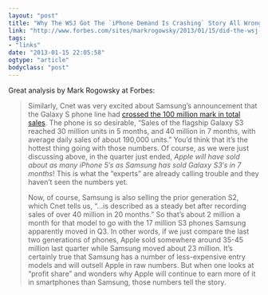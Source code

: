 ```yaml
---
layout: "post"
title: "Why The WSJ Got The `iPhone Demand Is Crashing` Story All Wrong"
link: "http://www.forbes.com/sites/markrogowsky/2013/01/15/did-the-wsj-get-punkd-on-apple-or-is-it-rotten-to-the-core/"
tags: 
- "links"
date: "2013-01-15 22:05:58"
ogtype: "article"
bodyclass: "post"
---
```


Great analysis by Mark Rogowsky at Forbes:

> Similarly, Cnet was very excited about Samsung’s announcement that the Galaxy S phone line had [crossed the 100 million mark in total sales](http://news.cnet.com/8301-1035_3-57563765-94/samsung-weve-sold-100-million-galaxy-s-smartphones/). The phone is so desirable, “Sales of the flagship Galaxy S3 reached 30 million units in 5 months, and 40 million in 7 months, with average daily sales of about 190,000 units.” You’d think that it’s the hottest thing going with those numbers. Of course, as we were just discussing above, in the quarter just ended, *Apple will have sold about as many iPhone 5′s as Samsung has sold Galaxy S3′s in 7 months*! This is what the “experts” are already calling trouble and they haven’t seen the numbers yet.
> 
> Now, of course, Samsung is also selling the prior generation S2, which Cnet tells us, “…is described as a steady bet after recording sales of over 40 million in 20 months.” So that’s about 2 million a month for that model to go with the 17 million S3 phones Samsung apparently moved in Q3. In other words, if we just compare the last two generations of phones, Apple sold somewhere around 35-45 million last quarter while Samsung moved about 23 million. It’s certainly true that Samsung has a number of less-expensive entry models and will outsell Apple in raw numbers. But when one looks at “profit share” and wonders why Apple will continue to earn more of it in smartphones than Samsung, those numbers tell the story.